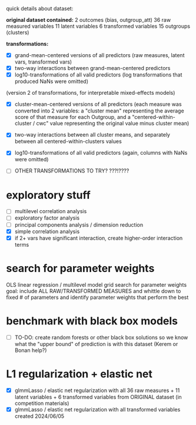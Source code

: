 quick details about dataset:

**original dataset contained:**
2 outcomes (bias, outgroup_att)
36 raw measured variables 
11 latent variables
6 transformed variables
15 outgroups (clusters)

**transformations:**
- [X] grand-mean-centered versions of all predictors (raw measures, latent vars, transformed vars)
- [X] two-way interactions between grand-mean-centered predictors
- [X] log10-transformations of all valid predictors (log transformations that produced NaNs were omitted)

(version 2 of transformations, for interpretable mixed-effects models)
- [X] cluster-mean-centered versions of all predictors (each measure was converted into 2 variables: a "cluster mean" representing the average score of that measure for each Outgroup, and a "centered-within-cluster / cwc" value representing the original value minus cluster mean)
- [X] two-way interactions between all cluster means, and separately between all centered-within-clusters values
- [X] log10-transformations of all valid predictors (again, columns with NaNs were omitted)

- [ ] OTHER TRANSFORMATIONS TO TRY? ???!???? 

# exploratory stuff

- [ ] multilevel correlation analysis
- [ ] exploratory factor analysis 
- [ ] principal components analysis / dimension reduction
- [X] simple correlation analysis
- [X] if 2+ vars have significant interaction, create higher-order interaction terms

# search for parameter weights
OLS linear regression / multilevel model grid search for parameter weights
	goal: include ALL RAW/TRANSFORMED MEASURES and whittle down to fixed # of parameters and 
	identify parameter weights that perform the best


# benchmark with black box models
- [ ] TO-DO: create random forests or other black box solutions so we know what the "upper bound" of prediction is with this dataset (Kerem or Bonan help?)


# L1 regularization + elastic net
- [X] glmmLasso / elastic net regularization with all 36 raw measures + 11 latent variables + 6 transformed variables from ORIGINAL dataset (in competition materials)
- [X] glmmLasso / elastic net regularization with all transformed variables created 2024/06/05 
